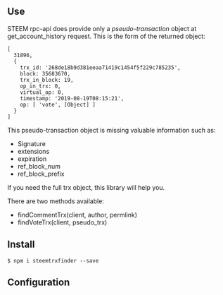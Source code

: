
## Use

STEEM rpc-api does provide only a *pseudo-transaction* object at get_account_history request. This is the form of the returned object:
```
[
  31896,
  {
    trx_id: '268de18b9d381eeaa71419c1454f5f229c785235',
    block: 35683670,
    trx_in_block: 19,
    op_in_trx: 0,
    virtual_op: 0,
    timestamp: '2019-08-19T08:15:21',
    op: [ 'vote', [Object] ]
  }
]
```
This pseudo-transaction object is missing valuable information such as: 
* Signature
* extensions
* expiration
* ref_block_num
* ref_block_prefix

If you need the full trx object, this library will help you.

There are two methods available:

* findCommentTrx(client, author, permlink)
* findVoteTrx(client, pseudo_trx)

## Install
```
$ npm i steemtrxfinder --save
```

## Configuration
